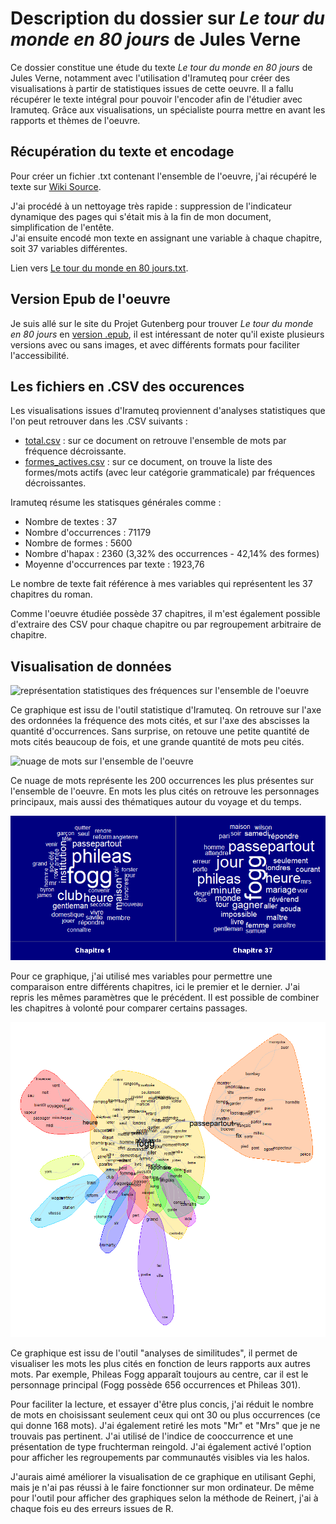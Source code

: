# Description du dossier sur *Le tour du monde en 80 jours* de Jules Verne

Ce dossier constitue une étude du texte *Le tour du monde en 80 jours* de Jules Verne, notamment avec l'utilisation d'Iramuteq pour créer des visualisations à partir de statistiques issues de cette oeuvre. Il a fallu récupérer le texte intégral pour pouvoir l'encoder afin de l'étudier avec Iramuteq. Grâce aux visualisations, un spécialiste pourra mettre en avant les rapports et thèmes de l'oeuvre.

## Récupération du texte et encodage

Pour créer un fichier .txt contenant l'ensemble de l'oeuvre, j'ai récupéré le texte sur [Wiki Source](https://fr.wikisource.org/wiki/Le_Tour_du_monde_en_quatre-vingts_jours/Texte_entier).  

J'ai procédé à un nettoyage très rapide : suppression de l'indicateur dynamique des pages qui s'était mis à la fin de mon document, simplification de l'entête.  
J'ai ensuite encodé mon texte en assignant une variable à chaque chapitre, soit 37 variables différentes.

Lien vers [Le tour du monde en 80 jours.txt](https://github.com/xXADavid999/Antoine_David_Tour_du_monde_en_80_jours/blob/master/Le%20tour%20du%20monde%20en%2080%20jours.txt).

## Version Epub de l'oeuvre

Je suis allé sur le site du Projet Gutenberg pour trouver *Le tour du monde en 80 jours* en [version .epub](http://www.gutenberg.org/ebooks/800), il est intéressant de noter qu'il existe plusieurs versions avec ou sans images, et avec différents formats pour faciliter l'accessibilité.

## Les fichiers en .CSV des occurences

Les visualisations issues d'Iramuteq proviennent d'analyses statistiques que l'on peut retrouver dans les .CSV suivants :

+ [total.csv](https://github.com/xXADavid999/Antoine_David_Tour_du_monde_en_80_jours/blob/master/CSV/total.csv) : sur ce document on retrouve l'ensemble de mots par fréquence décroissante.
+ [formes_actives.csv](https://github.com/xXADavid999/Antoine_David_Tour_du_monde_en_80_jours/blob/master/CSV/formes_actives.csv) : sur ce document, on trouve  la liste   des   formes/mots   actifs (avec   leur   catégorie grammaticale) par fréquences décroissantes. 

Iramuteq résume les statisques générales comme : 
+ Nombre de textes : 37
+ Nombre d'occurrences : 71179
+ Nombre de formes : 5600
+ Nombre d'hapax : 2360 (3,32% des occurrences - 42,14% des formes)
+ Moyenne d'occurrences par texte : 1923,76

Le nombre de texte fait référence à mes variables qui représentent les 37 chapitres du roman.

Comme l'oeuvre étudiée possède 37 chapitres, il m'est également possible d'extraire des CSV pour chaque chapitre ou par regroupement arbitraire de chapitre.


## Visualisation de données 

![représentation statistiques des fréquences sur l'ensemble de l'oeuvre](https://github.com/xXADavid999/Antoine_David_Tour_du_monde_en_80_jours/blob/master/Visualisations/Statistiques%20totales.PNG)

Ce graphique est issu de l'outil statistique d'Iramuteq. On retrouve sur l'axe des ordonnées la fréquence des mots cités, et sur l'axe des abscisses la quantité d'occurrences. Sans surprise, on retouve une petite quantité de mots cités beaucoup de fois, et une grande quantité de mots peu cités.  

![nuage de mots sur l'ensemble de l'oeuvre](https://github.com/xXADavid999/Antoine_David_Tour_du_monde_en_80_jours/blob/master/Visualisations/nuage_1_total.png)

Ce nuage de mots représente les 200 occurrences les plus présentes sur l'ensemble de l'oeuvre. En mots les plus cités on retrouve les personnages principaux, mais aussi des thématiques autour du voyage et du temps.

![nuage de mots comparant les chapitres 1 et 37](https://github.com/xXADavid999/Antoine_David_TourDuMondeEn80Jours/blob/master/Visualisations/nuagemot_chap1chap37.png)

Pour ce graphique, j'ai utilisé mes variables pour permettre une comparaison entre différents chapitres, ici le premier et le dernier. J'ai repris les mêmes paramètres que le précédent. Il est possible de combiner les chapitres à volonté pour comparer certains passages.

![Analyse des similitudes](https://github.com/xXADavid999/Antoine_David_TourDuMondeEn80Jours/blob/master/Visualisations/graph_simi_2.png)

Ce graphique est issu de l'outil "analyses de similitudes", il permet de visualiser les mots les plus cités en fonction de leurs rapports aux autres mots. Par exemple, Phileas Fogg apparaît toujours au centre, car il est le personnage principal (Fogg possède 656 occurrences et Phileas 301).

Pour faciliter la lecture, et essayer d'être plus concis, j'ai réduit le nombre de mots en choisissant seulement ceux qui ont 30 ou plus occurrences (ce qui donne 168 mots). J'ai également retiré les mots "Mr" et "Mrs" que je ne trouvais pas pertinent. J'ai utilisé de l'indice de cooccurrence et une présentation de type fruchterman reingold. J'ai également activé l'option pour afficher les regroupements par communautés visibles via les halos.

J'aurais aimé améliorer la visualisation de ce graphique en utilisant Gephi, mais je n'ai pas réussi à le faire fonctionner sur mon ordinateur. De même pour l'outil pour afficher des graphiques selon la méthode de Reinert, j'ai à chaque fois eu des erreurs issues de R.
